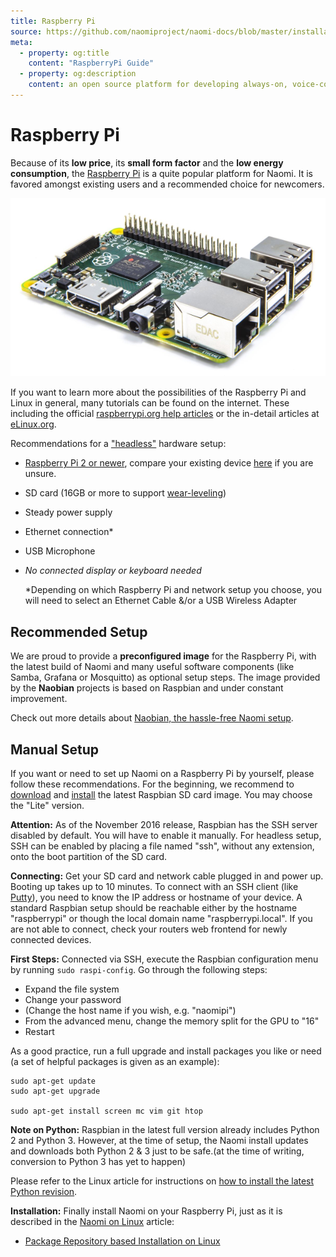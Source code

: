 ```yaml
---
title: Raspberry Pi
source: https://github.com/naomiproject/naomi-docs/blob/master/installation/rasppi.md
meta:
  - property: og:title
    content: "RaspberryPi Guide"
  - property: og:description
    content: an open source platform for developing always-on, voice-controlled applications
---
```


# Raspberry Pi

Because of its **low price**, its **small form factor** and the **low energy consumption**, the [Raspberry Pi](https://www.raspberrypi.org) is a quite popular platform for Naomi.
It is favored amongst existing users and a recommended choice for newcomers.

![Raspberry Pi 2 Model B](./system/rpi2b.png)

If you want to learn more about the possibilities of the Raspberry Pi and Linux in general, many tutorials can be found on the internet.
These including the official [raspberrypi.org help articles](https://www.raspberrypi.org/help) or the in-detail articles at [eLinux.org](http://elinux.org/RPi_Tutorials).

Recommendations for a ["headless"](https://en.wikipedia.org/wiki/Headless_computer) hardware setup:

- [Raspberry Pi 2 or newer](https://en.wikipedia.org/wiki/Raspberry_Pi#Specifications), compare your existing device [here](https://en.wikipedia.org/wiki/Raspberry_Pi#Connectors) if you are unsure.
- SD card (16GB or more to support [wear-leveling](https://en.wikipedia.org/wiki/Wear_leveling))
- Steady power supply
- Ethernet connection*
- USB Microphone
- *No connected display or keyboard needed*

    *Depending on which Raspberry Pi and network setup you choose, you will need to select an Ethernet Cable &/or a USB Wireless Adapter

## Recommended Setup

We are proud to provide a **preconfigured image** for the Raspberry Pi, with the latest build of Naomi and many useful software components (like Samba, Grafana or Mosquitto) as optional setup steps.
The image provided by the **Naobian** projects is based on Raspbian and under constant improvement.

Check out more details about [Naobian, the hassle-free Naomi setup](naobian.html).

## Manual Setup

If you want or need to set up Naomi on a Raspberry Pi by yourself, please follow these recommendations.
For the beginning, we recommend to [download](https://www.raspberrypi.org/downloads/raspbian) and [install](https://www.raspberrypi.org/documentation/installation/installing-images/README.md) the latest Raspbian SD card image.
You may choose the "Lite" version.

**Attention:**
As of the November 2016 release, Raspbian has the SSH server disabled by default.
You will have to enable it manually.
For headless setup, SSH can be enabled by placing a file named "ssh", without any extension, onto the boot partition of the SD card.

**Connecting:**
Get your SD card and network cable plugged in and power up.
Booting up takes up to 10 minutes.
To connect with an SSH client (like [Putty](https://www.raspberrypi.org/documentation/remote-access/ssh/windows.md)), you need to know the IP address or hostname of your device.
A standard Raspbian setup should be reachable either by the hostname "raspberrypi" or though the local domain name "raspberrypi.local".
If you are not able to connect, check your routers web frontend for newly connected devices.

**First Steps:**
Connected via SSH, execute the Raspbian configuration menu by running `sudo raspi-config`.
Go through the following steps:

- Expand the file system
- Change your password
- (Change the host name if you wish, e.g. "naomipi")
- From the advanced menu, change the memory split for the GPU to "16"
- Restart

As a good practice, run a full upgrade and install packages you like or need (a set of helpful packages is given as an example):

```shell
sudo apt-get update
sudo apt-get upgrade

sudo apt-get install screen mc vim git htop
```

**Note on Python:**
Raspbian in the latest full version already includes Python 2 and Python 3.
However, at the time of setup, the Naomi install updates and downloads both Python 2 & 3 just to be safe.(at the time of writing, conversion to Python 3 has yet to happen)

Please refer to the Linux article for instructions on [how to install the latest Python revision](linux.html).

**Installation:**
Finally install Naomi on your Raspberry Pi, just as it is described in the [Naomi on Linux](linux.html) article:

- [Package Repository based Installation on Linux](linux.html#package-repository-installation)

<DocPreviousVersions/>
<EditPageLink/>
